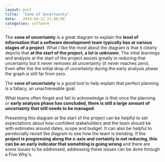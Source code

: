 ```yaml
---
layout: post
title:  "Cone of Uncertainty"
date:   2014-04-12 21:00:00
categories: software
---
```


<div id="cone-of-uncertainty" class="graph"></div>
<script type="text/javascript">
  var svg = dimple.newSvg("#cone-of-uncertainty", '100%', 500);
  var data = [
    { 'Type':'Positive', 'Project Stage':'Initial Concept', 'Planning Uncertainty':10},
    { 'Type':'Positive', 'Project Stage':'Discovery', 'Planning Uncertainty':5},
    { 'Type':'Positive', 'Project Stage':'Inception', 'Planning Uncertainty':2.5},
    { 'Type':'Positive', 'Project Stage':'MVP', 'Planning Uncertainty':1.25},
    { 'Type':'Positive', 'Project Stage':'Completion', 'Planning Uncertainty':0},

    { 'Type':'Negative', 'Project Stage':'Initial Concept', 'Planning Uncertainty':-10},
    { 'Type':'Negative', 'Project Stage':'Discovery', 'Planning Uncertainty':-5},
    { 'Type':'Negative', 'Project Stage':'Inception', 'Planning Uncertainty':-2.5},
    { 'Type':'Negative', 'Project Stage':'MVP', 'Planning Uncertainty':-1.25},
    { 'Type':'Negative', 'Project Stage':'Completion', 'Planning Uncertainty':0}
  ];
  var chart = new dimple.chart(svg, data);
  var x = chart.addCategoryAxis('x', 'Project Stage');
  x.addOrderRule(['Initial Concept', 'Discovery', 'Inception', 'MVP', 'Completion']);
  chart.addMeasureAxis('y', 'Planning Uncertainty');
  var series = chart.addSeries('Type', dimple.plot.line);
  series.interpolation = 'cardinal';
  chart.draw();
</script>

The **cone of uncertainty** is a great diagram to explain the **level of information
that a software development team typically has at various stages of a project**.
What I like the most about the diagram is that it clearly depicts that **at the
start of the project, a lot is unknown**. The intial learnings and analysis at
the start of the project assists greatly in reducing that uncertainty
but it never removes all uncertainty (it never reaches zero). Even after the
the initial drop of uncertainty during the early analysis phase the graph is
still far from zero.

The **cone of uncertainty** is a good tool to help explain that perfect
planning is a fallacy, an unachieveable goal.

What teams often forget and fail to acknowledge is that once the planning or
**early analysis phase has concluded, there is still a large amount of
uncertainty that still needs to be managed**.

Presenting this diagram at the start of the project can be helpful to set
expectations about how confident stakeholders and the team should be with
estimates around dates, scope and budget. It can also be helpful to
peridocially revisit the diagram to see how the team is trending. If the
**project is progressing along the x-axis and certainty is not reducing, this can
be an early indicator that somehting is going wrong** and there are some issues
to be addressed, addressing these issues can be done through a Five Why's.
